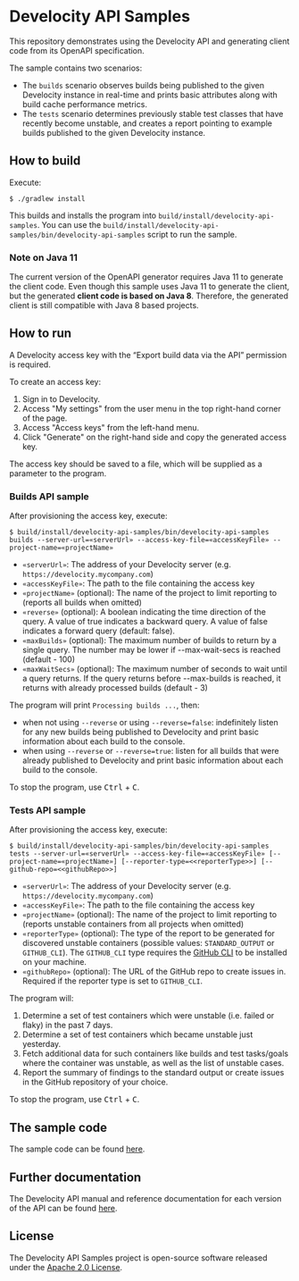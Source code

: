# Develocity API Samples

This repository demonstrates using the Develocity API and generating client code from its OpenAPI specification.

The sample contains two scenarios:
* The `builds` scenario observes builds being published to the given Develocity instance in real-time and prints basic attributes along with build cache performance metrics.
* The `tests` scenario determines previously stable test classes that have recently become unstable, and creates a report pointing to example builds published to the given Develocity instance.

## How to build

Execute:

```
$ ./gradlew install
```

This builds and installs the program into `build/install/develocity-api-samples`.
You can use the `build/install/develocity-api-samples/bin/develocity-api-samples` script to run the sample.

### Note on Java 11

The current version of the OpenAPI generator requires Java 11 to generate the client code. Even though this sample uses Java 11 to generate the client, but the generated **client code is based on Java 8**.
Therefore, the generated client is still compatible with Java 8 based projects.

## How to run

A Develocity access key with the “Export build data via the API” permission is required.

To create an access key:

1. Sign in to Develocity.
2. Access "My settings" from the user menu in the top right-hand corner of the page.
3. Access "Access keys" from the left-hand menu.
4. Click "Generate" on the right-hand side and copy the generated access key.

The access key should be saved to a file, which will be supplied as a parameter to the program.

### Builds API sample

After provisioning the access key, execute:

```
$ build/install/develocity-api-samples/bin/develocity-api-samples builds --server-url=«serverUrl» --access-key-file=«accessKeyFile» --project-name=«projectName»
```

- `«serverUrl»`: The address of your Develocity server (e.g. `https://develocity.mycompany.com`)
- `«accessKeyFile»`: The path to the file containing the access key
- `«projectName»` (optional): The name of the project to limit reporting to (reports all builds when omitted)
- `«reverse»` (optional): A boolean indicating the time direction of the query. A value of true indicates a backward query. A value of false indicates a forward query (default: false).
- `«maxBuilds»` (optional): The maximum number of builds to return by a single query. The number may be lower if --max-wait-secs is reached (default - 100)
- `«maxWaitSecs»` (optional): The maximum number of seconds to wait until a query returns. If the query returns before --max-builds is reached, it returns with already processed builds (default - 3)

The program will print `Processing builds ...`, then:
- when not using `--reverse` or using `--reverse=false`: indefinitely listen for any new builds being published to Develocity and print basic information about each build to the console.
- when using `--reverse` or `--reverse=true`: listen for all builds that were already published to Develocity and print basic information about each build to the console.

To stop the program, use <kbd>Ctrl</kbd> + <kbd>C</kbd>.

### Tests API sample

After provisioning the access key, execute:

```
$ build/install/develocity-api-samples/bin/develocity-api-samples tests --server-url=«serverUrl» --access-key-file=«accessKeyFile» [--project-name=«projectName»] [--reporter-type=<<reporterType>>] [--github-repo=<<githubRepo>>]
```

- `«serverUrl»`: The address of your Develocity server (e.g. `https://develocity.mycompany.com`)
- `«accessKeyFile»`: The path to the file containing the access key
- `«projectName»` (optional): The name of the project to limit reporting to (reports unstable containers from all projects when omitted)
- `«reporterType»` (optional): The type of the report to be generated for discovered unstable containers (possible values: `STANDARD_OUTPUT` or `GITHUB_CLI`). The `GITHUB_CLI` type requires the [GitHub CLI](https://cli.github.com/) to be installed on your machine.
- `«githubRepo»` (optional): The URL of the GitHub repo to create issues in. Required if the reporter type is set to `GITHUB_CLI`.

The program will:
1. Determine a set of test containers which were unstable (i.e. failed or flaky) in the past 7 days.
2. Determine a set of test containers which became unstable just yesterday.
3. Fetch additional data for such containers like builds and test tasks/goals where the container was unstable, as well as the list of unstable cases.
4. Report the summary of findings to the standard output or create issues in the GitHub repository of your choice.

To stop the program, use <kbd>Ctrl</kbd> + <kbd>C</kbd>.

## The sample code

The sample code can be found [here](https://github.com/gradle/develocity-api-samples/tree/main/src/main/java/com/gradle/develocity/api).

## Further documentation

The Develocity API manual and reference documentation for each version of the API can be found [here](https://docs.gradle.com/enterprise/api-manual).

## License

The Develocity API Samples project is open-source software released under the [Apache 2.0 License][apache-license].

[apache-license]: https://www.apache.org/licenses/LICENSE-2.0.html

